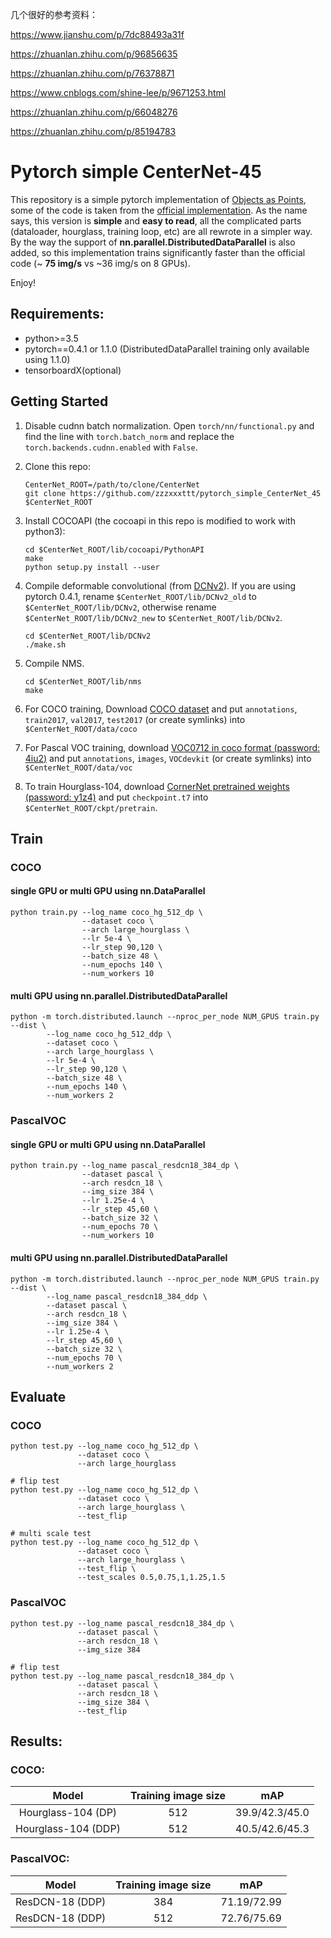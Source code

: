  几个很好的参考资料：

https://www.jianshu.com/p/7dc88493a31f 

 https://zhuanlan.zhihu.com/p/96856635 

 https://zhuanlan.zhihu.com/p/76378871 

 https://www.cnblogs.com/shine-lee/p/9671253.html 

 https://zhuanlan.zhihu.com/p/66048276 

 https://zhuanlan.zhihu.com/p/85194783 

# Pytorch simple CenterNet-45

This repository is a simple pytorch implementation of [Objects as Points](https://arxiv.org/abs/1904.07850), some of the code is taken from the [official implementation](https://github.com/xingyizhou/CenterNet).
As the name says, this version is **simple** and **easy to read**, all the complicated parts (dataloader, hourglass, training loop, etc) are all rewrote in a simpler way.    
By the way the support of **nn.parallel.DistributedDataParallel** is also added, so this implementation trains significantly faster than the official code (~ **75 img/s** vs ~36 img/s on 8 GPUs).

Enjoy!     

## Requirements:
- python>=3.5
- pytorch==0.4.1 or 1.1.0 (DistributedDataParallel training only available using 1.1.0)
- tensorboardX(optional)

## Getting Started
1. Disable cudnn batch normalization.
Open `torch/nn/functional.py` and find the line with `torch.batch_norm` and replace the `torch.backends.cudnn.enabled` with `False`.

2. Clone this repo:
    ```
    CenterNet_ROOT=/path/to/clone/CenterNet
    git clone https://github.com/zzzxxxttt/pytorch_simple_CenterNet_45 $CenterNet_ROOT
    ```

3. Install COCOAPI (the cocoapi in this repo is modified to work with python3):
    ```
    cd $CenterNet_ROOT/lib/cocoapi/PythonAPI
    make
    python setup.py install --user
    ```

4. Compile deformable convolutional (from [DCNv2](https://github.com/CharlesShang/DCNv2)).
    If you are using pytorch 0.4.1, rename ```$CenterNet_ROOT/lib/DCNv2_old``` to ```$CenterNet_ROOT/lib/DCNv2```, otherwise rename ```$CenterNet_ROOT/lib/DCNv2_new``` to ```$CenterNet_ROOT/lib/DCNv2```.
    ```
    cd $CenterNet_ROOT/lib/DCNv2
    ./make.sh
    ```

5. Compile NMS.
    ```
    cd $CenterNet_ROOT/lib/nms
    make
    ```

6. For COCO training, Download [COCO dataset](http://cocodataset.org/#download) and put ```annotations```, ```train2017```, ```val2017```, ```test2017``` (or create symlinks) into ```$CenterNet_ROOT/data/coco```

7. For Pascal VOC training, download [VOC0712 in coco format (password: 4iu2)](https://pan.baidu.com/s/1z6BtsKPHh2MnbfT25Y4wYw) and put ```annotations```, ```images```, ```VOCdevkit``` (or create symlinks) into ```$CenterNet_ROOT/data/voc```

8. To train Hourglass-104, download [CornerNet pretrained weights (password: y1z4)](https://pan.baidu.com/s/1tp9-5CAGwsX3VUSdV276Fg) and put ```checkpoint.t7``` into ```$CenterNet_ROOT/ckpt/pretrain```.


## Train 
### COCO
#### single GPU or multi GPU using nn.DataParallel
```
python train.py --log_name coco_hg_512_dp \
                --dataset coco \
                --arch large_hourglass \
                --lr 5e-4 \
                --lr_step 90,120 \
                --batch_size 48 \
                --num_epochs 140 \  
                --num_workers 10
```
#### multi GPU using nn.parallel.DistributedDataParallel
```
python -m torch.distributed.launch --nproc_per_node NUM_GPUS train.py --dist \
        --log_name coco_hg_512_ddp \
        --dataset coco \
        --arch large_hourglass \
        --lr 5e-4 \
        --lr_step 90,120 \
        --batch_size 48 \
        --num_epochs 140 \
        --num_workers 2
```

### PascalVOC
#### single GPU or multi GPU using nn.DataParallel
```
python train.py --log_name pascal_resdcn18_384_dp \
                --dataset pascal \
                --arch resdcn_18 \
                --img_size 384 \
                --lr 1.25e-4 \
                --lr_step 45,60 \
                --batch_size 32 \
                --num_epochs 70 \
                --num_workers 10
```
#### multi GPU using nn.parallel.DistributedDataParallel
```
python -m torch.distributed.launch --nproc_per_node NUM_GPUS train.py --dist \
        --log_name pascal_resdcn18_384_ddp \
        --dataset pascal \
        --arch resdcn_18 \
        --img_size 384 \
        --lr 1.25e-4 \
        --lr_step 45,60 \
        --batch_size 32 \
        --num_epochs 70 \
        --num_workers 2
```
## Evaluate
### COCO
```
python test.py --log_name coco_hg_512_dp \
               --dataset coco \
               --arch large_hourglass

# flip test
python test.py --log_name coco_hg_512_dp \
               --dataset coco \
               --arch large_hourglass \
               --test_flip

# multi scale test
python test.py --log_name coco_hg_512_dp \
               --dataset coco \
               --arch large_hourglass \
               --test_flip \
               --test_scales 0.5,0.75,1,1.25,1.5
```
### PascalVOC
```
python test.py --log_name pascal_resdcn18_384_dp \
               --dataset pascal \
               --arch resdcn_18 \
               --img_size 384

# flip test
python test.py --log_name pascal_resdcn18_384_dp \
               --dataset pascal \
               --arch resdcn_18 \
               --img_size 384 \
               --test_flip
```

## Results:

### COCO:
Model|Training image size|mAP
:---:|:---:|:---:
Hourglass-104 (DP)|512|39.9/42.3/45.0
Hourglass-104 (DDP)|512|40.5/42.6/45.3

### PascalVOC:
Model|Training image size|mAP
:---:|:---:|:---:
ResDCN-18 (DDP)|384|71.19/72.99
ResDCN-18 (DDP)|512|72.76/75.69


